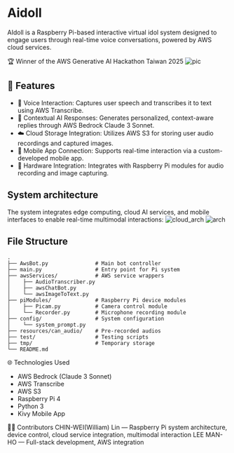 # Aidoll

AIdoll is a Raspberry Pi-based interactive virtual idol system designed to engage users through real-time voice conversations, powered by AWS cloud services.

🏆 Winner of the AWS Generative AI Hackathon Taiwan 2025
![pic](https://github.com/user-attachments/assets/5e30b5fa-1f37-4f1d-96bd-ed2da4fe3bf5)



## 🚀 Features
- 🎤 Voice Interaction: Captures user speech and transcribes it to text using AWS Transcribe.
- 🧠 Contextual AI Responses: Generates personalized, context-aware replies through AWS Bedrock Claude 3 Sonnet.
- ☁️ Cloud Storage Integration: Utilizes AWS S3 for storing user audio recordings and captured images.
- 📱 Mobile App Connection: Supports real-time interaction via a custom-developed mobile app.
- 🔧 Hardware Integration: Integrates with Raspberry Pi modules for audio recording and image capturing.

## System architecture
The system integrates edge computing, cloud AI services, and mobile interfaces to enable real-time multimodal interactions:
![cloud_arch](https://github.com/user-attachments/assets/2f0a038a-5548-4fc8-b61b-579effd13e76)
![arch](https://github.com/user-attachments/assets/2ab860e7-5238-47db-9223-680c0f10be5a)


## File Structure

```
.
├── AwsBot.py               # Main bot controller
├── main.py                 # Entry point for Pi system
├── awsServices/            # AWS service wrappers
│    ├── AudioTranscriber.py
│    ├── awsChatBot.py
│    └── awsImageToText.py
├── piModules/              # Raspberry Pi device modules
│    ├── Picam.py           # Camera control module
│    └── Recorder.py        # Microphone recording module
├── config/                 # System configuration
│    └── system_prompt.py
├── resources/can_audio/    # Pre-recorded audios
├── test/                   # Testing scripts
├── tmp/                    # Temporary storage
└── README.md
```

🌐 Technologies Used
- AWS Bedrock (Claude 3 Sonnet)
- AWS Transcribe
- AWS S3
- Raspberry Pi 4
- Python 3
- Kivy Mobile App


👨‍💻 Contributors
CHIN-WEI(William) Lin — Raspberry Pi system architecture, device control, cloud service integration, multimodal interaction
LEE MAN-HO — Full-stack development, AWS integration
